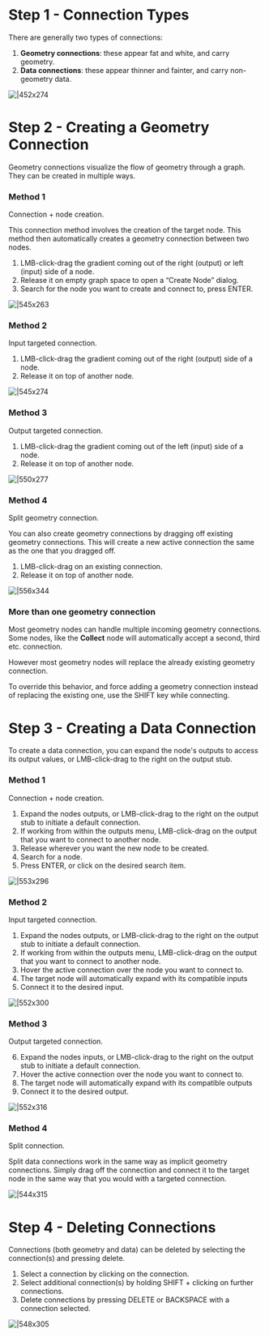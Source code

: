 # Step 1 - Connection Types

There are generally two types of connections:

1. **Geometry connections**: these appear fat and white, and carry geometry.
2. **Data connections**: these appear thinner and fainter, and carry non-geometry data.

![|452x274](https://lh6.googleusercontent.com/BvvaiVzLVqfL6FyN4qp28diloTDoKtXmJLPW2hxnkRdrIH-BvwW1PTtzr1pn_sVqAOaq2edtlZxOvfUnYVolAYl2vcDvH1hZ9dXZAoAH4hupXgQchVn5K-kfv0w283kANx3FqJfgp5fEz4eK9WqOvZSlt0XbNECgt057eDBbE_uxb17XUMpdrpHHDA)

# Step 2 - Creating a Geometry Connection

Geometry connections visualize the flow of geometry through a graph. They can be created in multiple ways.

### Method 1

Connection + node creation.

This connection method involves the creation of the target node. This method then automatically creates a geometry connection between two nodes.

1. LMB-click-drag the gradient coming out of the right (output) or left (input) side of a node.
2. Release it on empty graph space to open a “Create Node” dialog.
3. Search for the node you want to create and connect to, press ENTER.

![|545x263](https://lh4.googleusercontent.com/Ckj9l8-x5ByN0qy27SxMO1tlOZCW4NembAp7taatDRqN-mAEAPmloL13yWZh0mdcgcYPsXyAB7Qqr6murrr-isg2MDVrZWjltQJNuyELAMoLswcBuL43HtF8IZDkkYQWfOpya67QCcgZQkqHBCcvUXSjyN_-IWQMpVXC3vQbxSQ-jmN5ZPCgcjQpyA)

### Method 2

Input targeted connection.

1. LMB-click-drag the gradient coming out of the right (output) side of a node.
2. Release it on top of another node.

![|545x274](https://lh5.googleusercontent.com/bLz6FM_IuY7t_VjYEoLIOK5IRIdfb-zulDz4QMkCRfLD7vfT55eWV1kivFnmO2xN6QQIvW7-iTEA0GfsGUGq-zlix8QNHiuVoRuFS9e7y2qyNDWR5ImUcjTQpTcgAWUf8mdjIUxQuSLpozY9-AnfE9hF9epiycprfOg2NS-VF_5BSXBb31Orrx48Lg)

### Method 3

Output targeted connection.

1. LMB-click-drag the gradient coming out of the left (input) side of a node.
2. Release it on top of another node.

![|550x277](https://lh3.googleusercontent.com/wyuA2TDqphCq2tkee9gYlIQ46WBpA1IIP8pjvxlc1v6P2F-xWMJ5vfQjXqQ-d4vF0HMXJXaFJjJMc0k-7RO5w_VoHZ2pWF08FeoeSs9ob-UZtI7DBI-etX1Oi_yq4FawxfgQV8SpwxlXql_9JcrMHzHaaxv9UWdajg6KFAzroF3QD4YrZyPJN1M6cQ)

### Method 4

Split geometry connection.

You can also create geometry connections by dragging off existing geometry connections. This will create a new active connection the same as the one that you dragged off.

1. LMB-click-drag on an existing connection.
2. Release it on top of another node.

![|556x344](https://lh5.googleusercontent.com/iFZb1G03hjP0TdNUIuuVEKJxSrwgTxJ5X75Tp_CIwJK_yH2-h7WEyLXjv8yToCIS4D_O5hwyd1A6ku6tvzVTeaN7RKPPCMdzXcb3BeF3zcyYr6bYxwj57xa08Bn4dIIp8vOi3kxMejUgg0MmK-buSj7Gz6Qy35YI8EAIFhmAdYihUwLwe-0peCDhOA)

### More than one geometry connection

Most geometry nodes can handle multiple incoming geometry connections. Some nodes, like the **Collect** node will automatically accept a second, third etc. connection.

However most geometry nodes will replace the already existing geometry connection.

To override this behavior, and force adding a geometry connection instead of replacing the existing one, use the SHIFT key while connecting.

# Step 3 - Creating a Data Connection

To create a data connection, you can expand the node's outputs to access its output values, or LMB-click-drag to the right on the output stub.

### Method 1

Connection + node creation.

1. Expand the nodes outputs, or LMB-click-drag to the right on the output stub to initiate a default connection.
2. If working from within the outputs menu, LMB-click-drag on the output that you want to connect to another node.
3. Release wherever you want the new node to be created.
4. Search for a node.
5. Press ENTER, or click on the desired search item.

![|553x296](https://lh5.googleusercontent.com/fcyzqRphAvirptr3NcB1Un81U5gELmLIJvLe79Ap3cxD55Wm0fAL6qkiqUH-GSujtK0obMptIu8_4MQJFXMYg6SSQHHhBw4Mg27S20a2BSLiwdYJaRHlYCqm3-ZwfOqbPdEvSbP6ruDZ62iEJr8S4ISlSFLuKfzsRtgI_Nins68zAWHnWhJfPhlnqw)

### Method 2

Input targeted connection.

1. Expand the nodes outputs, or LMB-click-drag to the right on the output stub to initiate a default connection.
2. If working from within the outputs menu, LMB-click-drag on the output that you want to connect to another node.
3. Hover the active connection over the node you want to connect to.
4. The target node will automatically expand with its compatible inputs
5. Connect it to the desired input.

![|552x300](https://lh5.googleusercontent.com/mUrAfz-QK3PEO49-fCvD9iMRoy64Ex7qnCRHNQeASpIgSvB44DcKJsd4dD-FsgY8HO2hR4RtLI71UdUaRBclaAl0CrO9_UPmB1-f-JcGwwh08fR1masOYZ4K_LOqW1UMOYy9AdGsCwZWRl4rEIhCcCBH1QqwbEFzNJ7aySznGGUFUsGydC9micPyIw)

### Method 3

Output targeted connection.

6. Expand the nodes inputs, or LMB-click-drag to the right on the output stub to initiate a default connection.
7. Hover the active connection over the node you want to connect to.
8. The target node will automatically expand with its compatible outputs
9. Connect it to the desired output.

![|552x316](https://lh6.googleusercontent.com/AwleOXPWVz_40Px0WF9MCjtwfdFoRhF_Z2OqvtuoxDCuB8guJyq52KR46J6naWXVqBKUGRWwUiMOvousV7Kjz1nETQUqa8J2xFUj9qTP8J_IB0HhilOKXwB2DuvBfVQ4sAQhNFAR1VSQBseXFPLsUZ61f-UpEfqALG-ZYE9mpLAsQpvK2ge2bq4-eg)

### Method 4

Split connection.

Split data connections work in the same way as implicit geometry connections. Simply drag off the connection and connect it to the target node in the same way that you would with a targeted connection.

![|544x315](https://lh3.googleusercontent.com/lEfQDRM7xz6qlAtgv6Uf6J2etx-7l1yjZMCgdfDKNxKVWlpUvyhIE6W4xpa2EPlG33x3QfWKTs64WSrWq0thGr3adjakPyS9jD_LhaTUjQVmAzZFh5uMU6F0vKM1M4xMLtW-imgJjNLEYlcV54-TcAFr-87VJ3lCFSGUo17r-uAMI3Ywr8Y81Sfebw)

# Step 4 - Deleting Connections

Connections (both geometry and data) can be deleted by selecting the connection(s) and pressing delete.

1. Select a connection by clicking on the connection.
2. Select additional connection(s) by holding SHIFT + clicking on further connections.
3. Delete connections by pressing DELETE or BACKSPACE with a connection selected.

![|548x305](https://lh4.googleusercontent.com/m1cuCzLJKk7SkxhhFvrBcnYcSml5hiKr_BlGJ-XMPKLaZmXu28VPeovrssOKXovp7jfXqRh7urPWi97t4E5L398aJ_1TZkzT2gdgUyKg-dO7dKX5oAP61xhCDud_8pkHpoFY6EHsJaAXXMkvjA-HxJMox3PhrPrQofXuhw_e-Fo2UWiXikgUg1R2nA)